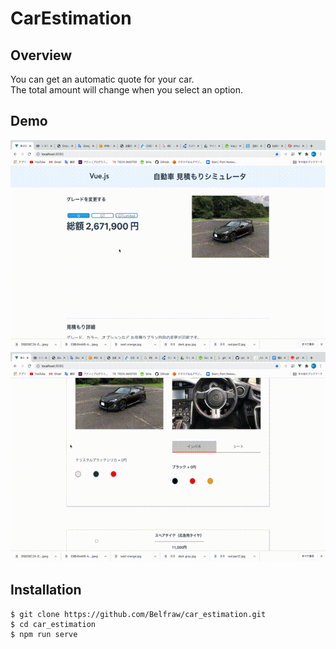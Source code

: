 # CarEstimation  

## Overview  
You can get an automatic quote for your car.  
The total amount will change when you select an option.  

## Demo  
![サンプル1](car.gif)
![サンプル2](car2.gif)
## Installation  
```
$ git clone https://github.com/Belfraw/car_estimation.git
$ cd car_estimation
$ npm run serve
```

